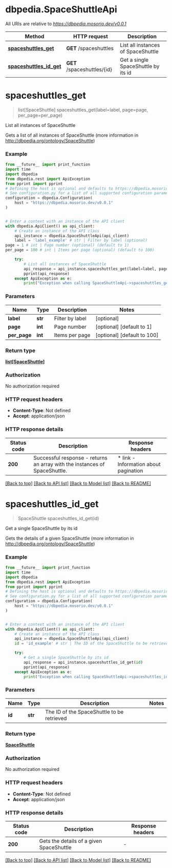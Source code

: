 # dbpedia.SpaceShuttleApi

All URIs are relative to *https://dbpedia.mosorio.dev/v0.0.1*

Method | HTTP request | Description
------------- | ------------- | -------------
[**spaceshuttles_get**](SpaceShuttleApi.md#spaceshuttles_get) | **GET** /spaceshuttles | List all instances of SpaceShuttle
[**spaceshuttles_id_get**](SpaceShuttleApi.md#spaceshuttles_id_get) | **GET** /spaceshuttles/{id} | Get a single SpaceShuttle by its id


# **spaceshuttles_get**
> list[SpaceShuttle] spaceshuttles_get(label=label, page=page, per_page=per_page)

List all instances of SpaceShuttle

Gets a list of all instances of SpaceShuttle (more information in http://dbpedia.org/ontology/SpaceShuttle)

### Example

```python
from __future__ import print_function
import time
import dbpedia
from dbpedia.rest import ApiException
from pprint import pprint
# Defining the host is optional and defaults to https://dbpedia.mosorio.dev/v0.0.1
# See configuration.py for a list of all supported configuration parameters.
configuration = dbpedia.Configuration(
    host = "https://dbpedia.mosorio.dev/v0.0.1"
)


# Enter a context with an instance of the API client
with dbpedia.ApiClient() as api_client:
    # Create an instance of the API class
    api_instance = dbpedia.SpaceShuttleApi(api_client)
    label = 'label_example' # str | Filter by label (optional)
page = 1 # int | Page number (optional) (default to 1)
per_page = 100 # int | Items per page (optional) (default to 100)

    try:
        # List all instances of SpaceShuttle
        api_response = api_instance.spaceshuttles_get(label=label, page=page, per_page=per_page)
        pprint(api_response)
    except ApiException as e:
        print("Exception when calling SpaceShuttleApi->spaceshuttles_get: %s\n" % e)
```

### Parameters

Name | Type | Description  | Notes
------------- | ------------- | ------------- | -------------
 **label** | **str**| Filter by label | [optional] 
 **page** | **int**| Page number | [optional] [default to 1]
 **per_page** | **int**| Items per page | [optional] [default to 100]

### Return type

[**list[SpaceShuttle]**](SpaceShuttle.md)

### Authorization

No authorization required

### HTTP request headers

 - **Content-Type**: Not defined
 - **Accept**: application/json

### HTTP response details
| Status code | Description | Response headers |
|-------------|-------------|------------------|
**200** | Successful response - returns an array with the instances of SpaceShuttle. |  * link - Information about pagination <br>  |

[[Back to top]](#) [[Back to API list]](../README.md#documentation-for-api-endpoints) [[Back to Model list]](../README.md#documentation-for-models) [[Back to README]](../README.md)

# **spaceshuttles_id_get**
> SpaceShuttle spaceshuttles_id_get(id)

Get a single SpaceShuttle by its id

Gets the details of a given SpaceShuttle (more information in http://dbpedia.org/ontology/SpaceShuttle)

### Example

```python
from __future__ import print_function
import time
import dbpedia
from dbpedia.rest import ApiException
from pprint import pprint
# Defining the host is optional and defaults to https://dbpedia.mosorio.dev/v0.0.1
# See configuration.py for a list of all supported configuration parameters.
configuration = dbpedia.Configuration(
    host = "https://dbpedia.mosorio.dev/v0.0.1"
)


# Enter a context with an instance of the API client
with dbpedia.ApiClient() as api_client:
    # Create an instance of the API class
    api_instance = dbpedia.SpaceShuttleApi(api_client)
    id = 'id_example' # str | The ID of the SpaceShuttle to be retrieved

    try:
        # Get a single SpaceShuttle by its id
        api_response = api_instance.spaceshuttles_id_get(id)
        pprint(api_response)
    except ApiException as e:
        print("Exception when calling SpaceShuttleApi->spaceshuttles_id_get: %s\n" % e)
```

### Parameters

Name | Type | Description  | Notes
------------- | ------------- | ------------- | -------------
 **id** | **str**| The ID of the SpaceShuttle to be retrieved | 

### Return type

[**SpaceShuttle**](SpaceShuttle.md)

### Authorization

No authorization required

### HTTP request headers

 - **Content-Type**: Not defined
 - **Accept**: application/json

### HTTP response details
| Status code | Description | Response headers |
|-------------|-------------|------------------|
**200** | Gets the details of a given SpaceShuttle |  -  |

[[Back to top]](#) [[Back to API list]](../README.md#documentation-for-api-endpoints) [[Back to Model list]](../README.md#documentation-for-models) [[Back to README]](../README.md)

